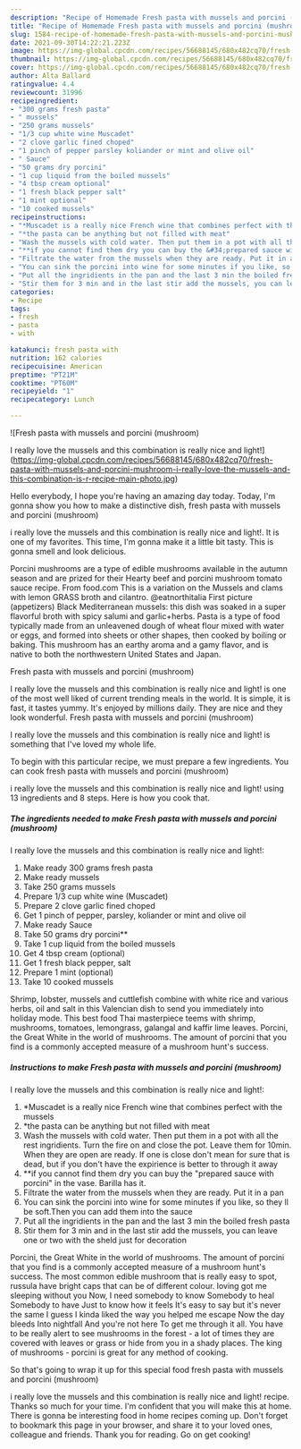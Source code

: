 ```yaml
---
description: "Recipe of Homemade Fresh pasta with mussels and porcini (mushroom)  I really love the mussels and this combination is really nice and light!"
title: "Recipe of Homemade Fresh pasta with mussels and porcini (mushroom)  I really love the mussels and this combination is really nice and light!"
slug: 1584-recipe-of-homemade-fresh-pasta-with-mussels-and-porcini-mushroom-i-really-love-the-mussels-and-this-combination-is-really-nice-and-light
date: 2021-09-30T14:22:21.223Z
image: https://img-global.cpcdn.com/recipes/56688145/680x482cq70/fresh-pasta-with-mussels-and-porcini-mushroom-i-really-love-the-mussels-and-this-combination-is-r-recipe-main-photo.jpg
thumbnail: https://img-global.cpcdn.com/recipes/56688145/680x482cq70/fresh-pasta-with-mussels-and-porcini-mushroom-i-really-love-the-mussels-and-this-combination-is-r-recipe-main-photo.jpg
cover: https://img-global.cpcdn.com/recipes/56688145/680x482cq70/fresh-pasta-with-mussels-and-porcini-mushroom-i-really-love-the-mussels-and-this-combination-is-r-recipe-main-photo.jpg
author: Alta Ballard
ratingvalue: 4.4
reviewcount: 31996
recipeingredient:
- "300 grams fresh pasta"
- " mussels"
- "250 grams mussels"
- "1/3 cup white wine Muscadet"
- "2 clove garlic fined choped"
- "1 pinch of pepper parsley koliander or mint and olive oil"
- " Sauce"
- "50 grams dry porcini"
- "1 cup liquid from the boiled mussels"
- "4 tbsp cream optional"
- "1 fresh black pepper salt"
- "1 mint optional"
- "10 cooked mussels"
recipeinstructions:
- "*Muscadet is a really nice French wine that combines perfect with the mussels"
- "*the pasta can be anything but not filled with meat"
- "Wash the mussels with cold water. Then put them in a pot with all the rest ingridients. Turn the fire on and close the pot. Leave them for 10min. When they are open are ready. If one is close don&#39;t mean for sure that is dead, but if you don&#39;t have the expirience is better to through it away"
- "**if you cannot find them dry you can buy the &#34;prepared sauce with porcini&#34; in the vase. Barilla has it."
- "Filtrate the water from the mussels when they are ready. Put it in a pan"
- "You can sink the porcini into wine for some minutes if you like, so they ll be soft.Then you can add them into the sauce"
- "Put all the ingridients in the pan and the last 3 min the boiled fresh pasta"
- "Stir them for 3 min and in the last stir add the mussels, you can leave one or two with the sheld just for decoration"
categories:
- Recipe
tags:
- fresh
- pasta
- with

katakunci: fresh pasta with 
nutrition: 162 calories
recipecuisine: American
preptime: "PT21M"
cooktime: "PT60M"
recipeyield: "1"
recipecategory: Lunch

---
```



![Fresh pasta with mussels and porcini (mushroom)

I really love the mussels and this combination is really nice and light!](https://img-global.cpcdn.com/recipes/56688145/680x482cq70/fresh-pasta-with-mussels-and-porcini-mushroom-i-really-love-the-mussels-and-this-combination-is-r-recipe-main-photo.jpg)

Hello everybody, I hope you're having an amazing day today. Today, I'm gonna show you how to make a distinctive dish, fresh pasta with mussels and porcini (mushroom)

i really love the mussels and this combination is really nice and light!. It is one of my favorites. This time, I'm gonna make it a little bit tasty. This is gonna smell and look delicious.

Porcini mushrooms are a type of edible mushrooms available in the autumn season and are prized for their Hearty beef and porcini mushroom tomato sauce recipe. From food.com This is a variation on the Mussels and clams with lemon GRASS broth and cilantro. @eatnorthitalia First picture (appetizers) Black Mediterranean mussels: this dish was soaked in a super flavorful broth with spicy salumi and garlic+herbs. Pasta is a type of food typically made from an unleavened dough of wheat flour mixed with water or eggs, and formed into sheets or other shapes, then cooked by boiling or baking. This mushroom has an earthy aroma and a gamy flavor, and is native to both the northwestern United States and Japan.

Fresh pasta with mussels and porcini (mushroom)

I really love the mussels and this combination is really nice and light! is one of the most well liked of current trending meals in the world. It is simple, it is fast, it tastes yummy. It's enjoyed by millions daily. They are nice and they look wonderful. Fresh pasta with mussels and porcini (mushroom)

I really love the mussels and this combination is really nice and light! is something that I've loved my whole life.


To begin with this particular recipe, we must prepare a few ingredients. You can cook fresh pasta with mussels and porcini (mushroom)

i really love the mussels and this combination is really nice and light! using 13 ingredients and 8 steps. Here is how you cook that.

<!--inarticleads1-->

##### The ingredients needed to make Fresh pasta with mussels and porcini (mushroom)

I really love the mussels and this combination is really nice and light!:

1. Make ready 300 grams fresh pasta
1. Make ready  mussels
1. Take 250 grams mussels
1. Prepare 1/3 cup white wine (Muscadet)
1. Prepare 2 clove garlic fined choped
1. Get 1 pinch of pepper, parsley, koliander or mint and olive oil
1. Make ready  Sauce
1. Take 50 grams dry porcini**
1. Take 1 cup liquid from the boiled mussels
1. Get 4 tbsp cream (optional)
1. Get 1 fresh black pepper, salt
1. Prepare 1 mint (optional)
1. Take 10 cooked mussels


Shrimp, lobster, mussels and cuttlefish combine with white rice and various herbs, oil and salt in this Valencian dish to send you immediately into holiday mode. This best food Thai masterpiece teems with shrimp, mushrooms, tomatoes, lemongrass, galangal and kaffir lime leaves. Porcini, the Great White in the world of mushrooms. The amount of porcini that you find is a commonly accepted measure of a mushroom hunt&#39;s success. 

<!--inarticleads2-->

##### Instructions to make Fresh pasta with mussels and porcini (mushroom)

I really love the mussels and this combination is really nice and light!:

1. *Muscadet is a really nice French wine that combines perfect with the mussels
1. *the pasta can be anything but not filled with meat
1. Wash the mussels with cold water. Then put them in a pot with all the rest ingridients. Turn the fire on and close the pot. Leave them for 10min. When they are open are ready. If one is close don&#39;t mean for sure that is dead, but if you don&#39;t have the expirience is better to through it away
1. **if you cannot find them dry you can buy the &#34;prepared sauce with porcini&#34; in the vase. Barilla has it.
1. Filtrate the water from the mussels when they are ready. Put it in a pan
1. You can sink the porcini into wine for some minutes if you like, so they ll be soft.Then you can add them into the sauce
1. Put all the ingridients in the pan and the last 3 min the boiled fresh pasta
1. Stir them for 3 min and in the last stir add the mussels, you can leave one or two with the sheld just for decoration


Porcini, the Great White in the world of mushrooms. The amount of porcini that you find is a commonly accepted measure of a mushroom hunt&#39;s success. The most common edible mushroom that is really easy to spot, russula have bright caps that can be of different colour. loving got me sleeping without you Now, I need somebody to know Somebody to heal Somebody to have Just to know how it feels It&#39;s easy to say but it&#39;s never the same I guess I kinda liked the way you helped me escape Now the day bleeds Into nightfall And you&#39;re not here To get me through it all. You have to be really alert to see mushrooms in the forest - a lot of times they are covered with leaves or grass or hide from you in a shady places. The king of mushrooms - porcini is great for any method of cooking. 

So that's going to wrap it up for this special food fresh pasta with mussels and porcini (mushroom)

i really love the mussels and this combination is really nice and light! recipe. Thanks so much for your time. I'm confident that you will make this at home. There is gonna be interesting food in home recipes coming up. Don't forget to bookmark this page in your browser, and share it to your loved ones, colleague and friends. Thank you for reading. Go on get cooking!
